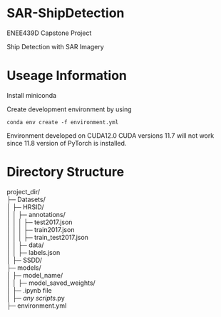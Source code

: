 # SAR-ShipDetection
ENEE439D Capstone Project

Ship Detection with SAR Imagery

# Useage Information
Install miniconda 

Create development environment by using 
```
conda env create -f environment.yml
```

Environment developed on CUDA12.0
CUDA versions 11.7 will not work since 11.8 version of PyTorch is installed.

# Directory Structure
project_dir/<br />
├─ Datasets/<br />
│  ├─ HRSID/<br />
│  │  ├─ annotations/<br />
│  │  │  ├─ test2017.json<br />
│  │  │  ├─ train2017.json<br />
│  │  │  ├─ train_test2017.json<br />
│  │  ├─ data/<br />
│  │  ├─ labels.json<br />
│  ├─ SSDD/<br />
├─ models/<br />
│  ├─ model_name/<br />
│  │  ├─ model_saved_weights/<br />
│  ├─ .ipynb file<br />
│  ├─ *any scripts*.py<br />
├─ environment.yml<br />
